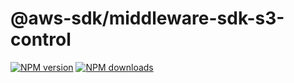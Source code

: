 # @aws-sdk/middleware-sdk-s3-control

[![NPM version](https://img.shields.io/npm/v/@aws-sdk/@aws-sdk/middleware-sdk-s3-control/rc.svg)](https://www.npmjs.com/package/@aws-sdk/@aws-sdk/middleware-sdk-s3-control)
[![NPM downloads](https://img.shields.io/npm/dm/@aws-sdk/@aws-sdk/middleware-sdk-s3-control.svg)](https://www.npmjs.com/package/@aws-sdk/@aws-sdk/middleware-sdk-s3-control)

